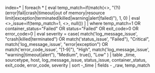 index=* 
| foreach * 
  [ eval temp_match=if(match(<<FIELD>>, "(?i)(error|fail|crash|timeout|out of memory|resource limit|exception|terminated|killed|warning|alert|failed)"), 1, 0) 
    | eval <<FIELD>>_issue=if(temp_match=1, <<FIELD>>, null()) ]
| where temp_match=1 OR container_status="Failed" OR status="Failed" OR exit_code>0 OR error_code>0
| eval severity = case(
    match('log_message_issue', "crash|killed|terminated") OR match('status_issue', "Failed"), "Critical",
    match('log_message_issue', "error|exception") OR match('error_code_issue', "[1-9]"), "High",
    match('log_message_issue', "warning|timeout|alert"), "Medium",
    true(), "Low"
  )
| table _time, sourcetype, host, log_message_issue, status_issue, container_status, exit_code, error_code, severity
| sort -_time
| fields - _raw, temp_match
